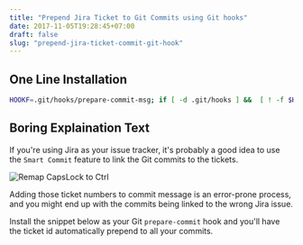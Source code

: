 ```yaml
---
title: "Prepend Jira Ticket to Git Commits using Git hooks"
date: 2017-11-05T19:28:45+07:00
draft: false
slug: "prepend-jira-ticket-commit-git-hook"
---
```


## One Line Installation

```bash
HOOKF=.git/hooks/prepare-commit-msg; if [ -d .git/hooks ] &&  [ ! -f $HOOKF ]; then curl -s https://gist.githubusercontent.com/khoi/e3d2cc8bceefdcd7bda32a337c978e32/raw > $HOOKF && chmod 755 $HOOKF; else echo "Can't install hook"; fi
```

## Boring Explaination Text

If you're using Jira as your issue tracker, it's probably a good idea to use the
`Smart Commit` feature to link the Git commits to the tickets.

![Remap CapsLock to Ctrl](/images/jira-smart-commit.png)

Adding those ticket numbers to commit message is an error-prone process, and you
might end up with the commits being linked to the wrong Jira issue.

Install the snippet below as your Git `prepare-commit` hook and you'll have the
ticket id automatically prepend to all your commits.

<script src="https://gist.github.com/khoi/e3d2cc8bceefdcd7bda32a337c978e32.js"></script>





